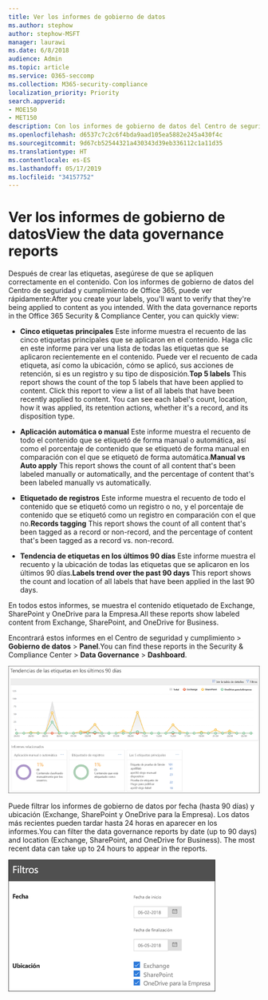 ```yaml
---
title: Ver los informes de gobierno de datos
ms.author: stephow
author: stephow-MSFT
manager: laurawi
ms.date: 6/8/2018
audience: Admin
ms.topic: article
ms.service: O365-seccomp
ms.collection: M365-security-compliance
localization_priority: Priority
search.appverid:
- MOE150
- MET150
description: Con los informes de gobierno de datos del Centro de seguridad y cumplimiento de Office 365, puede ver rápidamente si las etiquetas se aplican en el contenido del modo previsto.
ms.openlocfilehash: d6537c7c2c6f4bda9aad105ea5882e245a430f4c
ms.sourcegitcommit: 9d67cb52544321a430343d39eb336112c1a11d35
ms.translationtype: HT
ms.contentlocale: es-ES
ms.lasthandoff: 05/17/2019
ms.locfileid: "34157752"
---
```

# <a name="view-the-data-governance-reports"></a><span data-ttu-id="d5d61-103">Ver los informes de gobierno de datos</span><span class="sxs-lookup"><span data-stu-id="d5d61-103">View the data governance reports</span></span>

<span data-ttu-id="d5d61-p101">Después de crear las etiquetas, asegúrese de que se apliquen correctamente en el contenido. Con los informes de gobierno de datos del Centro de seguridad y cumplimiento de Office 365, puede ver rápidamente:</span><span class="sxs-lookup"><span data-stu-id="d5d61-p101">After you create your labels, you'll want to verify that they're being applied to content as you intended. With the data governance reports in the Office 365 Security &amp; Compliance Center, you can quickly view:</span></span>
  
- <span data-ttu-id="d5d61-p102">**Cinco etiquetas principales** Este informe muestra el recuento de las cinco etiquetas principales que se aplicaron en el contenido. Haga clic en este informe para ver una lista de todas las etiquetas que se aplicaron recientemente en el contenido. Puede ver el recuento de cada etiqueta, así como la ubicación, cómo se aplicó, sus acciones de retención, si es un registro y su tipo de disposición.</span><span class="sxs-lookup"><span data-stu-id="d5d61-p102">**Top 5 labels** This report shows the count of the top 5 labels that have been applied to content. Click this report to view a list of all labels that have been recently applied to content. You can see each label's count, location, how it was applied, its retention actions, whether it's a record, and its disposition type.</span></span> 
    
- <span data-ttu-id="d5d61-109">**Aplicación automática o manual** Este informe muestra el recuento de todo el contenido que se etiquetó de forma manual o automática, así como el porcentaje de contenido que se etiquetó de forma manual en comparación con el que se etiquetó de forma automática.</span><span class="sxs-lookup"><span data-stu-id="d5d61-109">**Manual vs Auto apply** This report shows the count of all content that's been labeled manually or automatically, and the percentage of content that's been labeled manually vs automatically.</span></span> 
    
- <span data-ttu-id="d5d61-110">**Etiquetado de registros** Este informe muestra el recuento de todo el contenido que se etiquetó como un registro o no, y el porcentaje de contenido que se etiquetó como un registro en comparación con el que no.</span><span class="sxs-lookup"><span data-stu-id="d5d61-110">**Records tagging** This report shows the count of all content that's been tagged as a record or non-record, and the percentage of content that's been tagged as a record vs. non-record.</span></span> 
    
- <span data-ttu-id="d5d61-111">**Tendencia de etiquetas en los últimos 90 días** Este informe muestra el recuento y la ubicación de todas las etiquetas que se aplicaron en los últimos 90 días.</span><span class="sxs-lookup"><span data-stu-id="d5d61-111">**Labels trend over the past 90 days** This report shows the count and location of all labels that have been applied in the last 90 days.</span></span> 
    
<span data-ttu-id="d5d61-112">En todos estos informes, se muestra el contenido etiquetado de Exchange, SharePoint y OneDrive para la Empresa.</span><span class="sxs-lookup"><span data-stu-id="d5d61-112">All these reports show labeled content from Exchange, SharePoint, and OneDrive for Business.</span></span>
  
<span data-ttu-id="d5d61-113">Encontrará estos informes en el Centro de seguridad y cumplimiento \> **Gobierno de datos** \> **Panel**.</span><span class="sxs-lookup"><span data-stu-id="d5d61-113">You can find these reports in the Security &amp; Compliance Center \> **Data Governance** \> **Dashboard**.</span></span>
  
![Gráfico donde se muestran tendencias de etiquetas en los últimos 90 días](media/0cc06c18-d3b1-4984-8374-47655fb38dd2.png)
  
<span data-ttu-id="d5d61-p103">Puede filtrar los informes de gobierno de datos por fecha (hasta 90 días) y ubicación (Exchange, SharePoint y OneDrive para la Empresa). Los datos más recientes pueden tardar hasta 24 horas en aparecer en los informes.</span><span class="sxs-lookup"><span data-stu-id="d5d61-p103">You can filter the data governance reports by date (up to 90 days) and location (Exchange, SharePoint, and OneDrive for Business). The most recent data can take up to 24 hours to appear in the reports.</span></span>
  
![Filtros para informes de gobierno de datos](media/77e60284-edf3-42d7-aee7-f72b2568f722.png)
  

